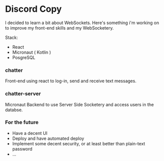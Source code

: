 # Discord Copy

I decided to learn a bit about WebSockets. Here's something i'm working on to improve my front-end skills and my WebSocketery.

Stack:
  - React
  - Micronaut ( Kotlin )
  - PosgreSQL

### chatter

Front-end using react to log-in, send and receive text messages.

### chatter-server

Micronaut Backend to use Server Side Socketery and access users in the databse.

### For the future

- Have a decent UI
- Deploy and have automated deploy
- Implement some decent security, or at least better than plain-text password
- ...
